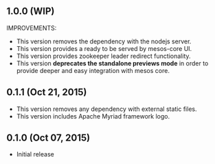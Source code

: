 ## 1.0.0 (WIP)

IMPROVEMENTS:

  * This version removes the dependency with the nodejs server.
  * This version provides a ready to be served by mesos-core UI.
  * This version provides zookeeper leader redirect functionality.
  * This version **deprecates the standalone previews mode** in order to provide deeper and easy integration with mesos core.

## 0.1.1 (Oct 21, 2015)

  * This version removes any dependency with external static files.
  * This version includes Apache Myriad framework logo.

## 0.1.0 (Oct 07, 2015)

  * Initial release
